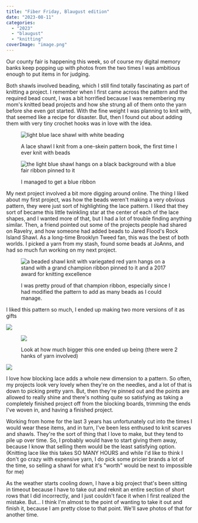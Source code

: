 ```yaml
---
title: "Fiber Friday, Blaugust edition"
date: "2023-08-11"
categories: 
  - "2023"
  - "blaugust"
  - "knitting"
coverImage: "image.png"
---
```


Our county fair is happening this week, so of course my digital memory banks keep popping up with photos from the two times I was ambitious enough to put items in for judging.

Both shawls involved beading, which I still find totally fascinating as part of knitting a project. I remember when I first came across the pattern and the required bead count, I was a bit horrified because I was remembering my mom's knitted bead projects and how she strung all of them onto the yarn before she even got started. With the fine weight I was planning to knit with, that seemed like a recipe for disaster. But, then I found out about adding them with very tiny crochet hooks was in love with the idea.

<figure>

![light blue lace shawl with white beading](images/IMG_0785-1024x765.jpg)

<figcaption>

A lace shawl I knit from a one-skein pattern book, the first time I ever knit with beads

</figcaption>

</figure>

<figure>

![the light blue shawl hangs on a black background with a blue fair ribbon pinned to it](images/IMG_0801-1024x765.jpg)

<figcaption>

I managed to get a blue ribbon

</figcaption>

</figure>

My next project involved a bit more digging around online. The thing I liked about my first project, was how the beads weren't making a very obvious pattern, they were just sort of highlighting the lace pattern. I liked that they sort of became this little twinkling star at the center of each of the lace shapes, and I wanted more of that, but I had a lot of trouble finding anything similar. Then, a friend pointed out some of the projects people had shared on Ravelry, and how someone had added beads to Jared Flood's Rock Island Shawl. As a long-time Brooklyn Tweed fan, this was the best of both worlds. I picked a yarn from my stash, found some beads at JoAnns, and had so much fun working on my next project.

<figure>

![a beaded shawl knit with variegated red yarn hangs on a stand with a grand champion ribbon pinned to it and a 2017 award for knitting excellence](images/0813171655a-scaled.jpg)

<figcaption>

I was pretty proud of that champion ribbon, especially since I had modified the pattern to add as many beads as I could manage.

</figcaption>

</figure>

I liked this pattern so much, I ended up making two more versions of it as gifts

![](images/1223171317-scaled.jpg)

<figure>

![](images/1223171316-512x1024.jpg)

<figcaption>

Look at how much bigger this one ended up being (there were 2 hanks of yarn involved)

</figcaption>

</figure>

![](images/0903171531a-scaled.jpg)

I love how blocking lace adds a whole new dimension to a pattern. So often, my projects look very lovely when they're on the needles, and a lot of that is down to picking pretty yarn. But, then they're pinned out and the points are allowed to really shine and there's nothing quite so satisfying as taking a completely finished project off from the blocking boards, trimming the ends I've woven in, and having a finished project.

Working from home for the last 3 years has unfortunately cut into the times I would wear these items, and in turn, I've been less enthused to knit scarves and shawls. They're the sort of thing that I love to make, but they tend to pile up over time. So, I probably would have to start giving them away, because I know that selling them would be the least satisfying option. (Knitting lace like this takes SO MANY HOURS and while I'd like to think I don't go crazy with expensive yarn, I do pick some pricier brands a lot of the time, so selling a shawl for what it's "worth" would be next to impossible for me)

As the weather starts cooling down, I have a big project that's been sitting in timeout because I have to take out and reknit an entire section of short rows that I did incorrectly, and I just couldn't face it when I first realized the mistake. But... I think I'm almost to the point of wanting to take it out and finish it, because I am pretty close to that point. We'll save photos of that for another time.
